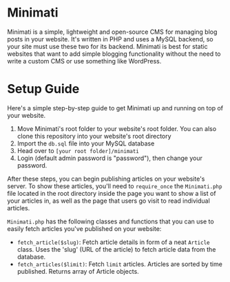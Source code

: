 # Minimati

Minimati is a simple, lightweight and open-source CMS for managing blog posts in your website. It's written in 
PHP and uses a MySQL backend, so your site must use these two for its backend. Minimati is best
for static websites that want to add simple blogging functionality without the need to write a custom
CMS or use something like WordPress.

# Setup Guide

Here's a simple step-by-step guide to get Minimati up and running on top of your website.

<ol>
    <li>Move Minimati's root folder to your website's root folder. You can also clone this repository into your website's root directory</li>
    <li>Import the <code>db.sql</code> file into your MySQL database</li>
    <li>Head over to <code>[your root folder]/minimati</code></li>
    <li>Login (default admin password is "password"), then change your password.</li>
</ol>

After these steps, you can begin publishing articles on your website's server. To show 
these articles, you'll need to `require_once` the `Minimati.php` file located in the root directory 
inside the page you want to show a list of your articles in, as well as the page that users go visit to read individual articles.<br>

`Minimati.php` has the following classes and functions that you can use to easily fetch articles you've published
on your website:

- `fetch_article($slug)`: Fetch article details in form of a neat `Article` class. Uses the 'slug' (URL of the article) to fetch article data from the database.
- `fetch_articles($limit)`: Fetch `limit` articles. Articles are sorted by time published. Returns array of Article objects.
